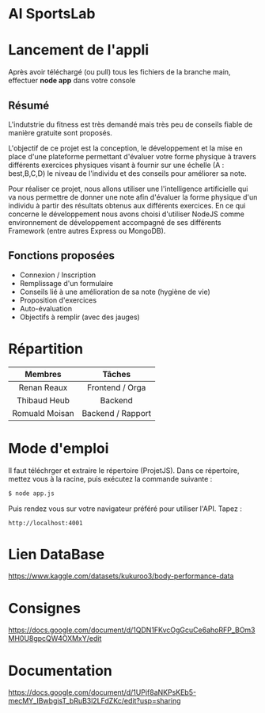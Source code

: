 # AI SportsLab 

# Lancement de l'appli
Après avoir téléchargé (ou pull) tous les fichiers de la branche main, effectuer **node app** dans votre console

## Résumé

L'indutstrie du fitness est très demandé mais très peu de conseils fiable de manière gratuite sont proposés.

L'objectif de ce projet est la conception, le développement et la mise en place d'une plateforme permettant d'évaluer votre forme physique à travers différents exercices physiques visant à fournir sur une échelle (A : best,B,C,D) le niveau de l'individu et des conseils pour améliorer sa note.

Pour réaliser ce projet, nous allons utiliser une l'intelligence artificielle qui va nous permettre de donner une note afin d'évaluer la forme physique d'un individu à partir des résultats obtenus aux différents exercices.
En ce qui concerne le développement nous avons choisi d'utiliser NodeJS comme environnement de développement accompagné de ses différents Framework (entre
autres Express ou MongoDB).

## Fonctions proposées

- Connexion / Inscription
- Remplissage d'un formulaire
- Conseils lié à une amélioration de sa note (hygiène de vie)
- Proposition d'exercices
- Auto-évaluation
- Objectifs à remplir (avec des jauges)

# Répartition 

| Membres           |     Tâches        | 
| :-:               | :-:               |              
| Renan Reaux       |   Frontend / Orga |  
| Thibaud Heub      |       Backend     |  
| Romuald Moisan    | Backend / Rapport |   

# Mode d'emploi

Il faut téléchrger et extraire le répertoire (ProjetJS).
Dans ce répertoire, mettez vous à la racine, puis exécutez la commande suivante :  

```bash
$ node app.js
```
Puis rendez vous sur votre navigateur préféré pour utiliser l'API.
Tapez : 
```
http://localhost:4001
```

# Lien DataBase

https://www.kaggle.com/datasets/kukuroo3/body-performance-data

# Consignes 

https://docs.google.com/document/d/1QDN1FKvcOgGcuCe6ahoRFP_BOm3MH0U8gpcQW4OXMxY/edit

# Documentation

https://docs.google.com/document/d/1UPjf8aNKPsKEb5-mecMY_IBwbgisT_bRuB3l2LFdZKc/edit?usp=sharing
